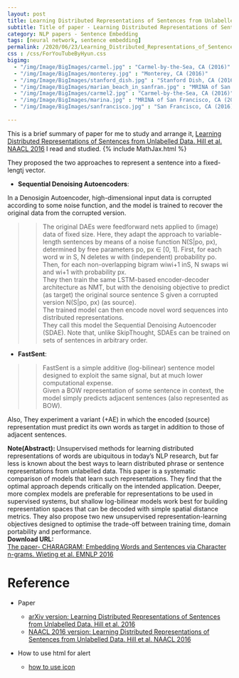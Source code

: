 ```yaml
---
layout: post
title: Learning Distributed Representations of Sentences from Unlabelled Data
subtitle: Title of paper - Learning Distributed Representations of Sentences from Unlabelled Data
category: NLP papers - Sentence Embedding
tags: [neural network, sentence embedding]
permalink: /2020/06/23/Learning_Distributed_Representations_of_Sentences_from_Unlabelled_Data/
css : /css/ForYouTubeByHyun.css
bigimg: 
  - "/img/Image/BigImages/carmel.jpg" : "Carmel-by-the-Sea, CA (2016)"
  - "/img/Image/BigImages/monterey.jpg" : "Monterey, CA (2016)"
  - "/img/Image/BigImages/stanford_dish.jpg" : "Stanford Dish, CA (2016)"
  - "/img/Image/BigImages/marian_beach_in_sanfran.jpg" : "MRINA of San Francisco, CA (2016)"
  - "/img/Image/BigImages/carmel2.jpg" : "Carmel-by-the-Sea, CA (2016)"
  - "/img/Image/BigImages/marina.jpg" : "MRINA of San Francisco, CA (2016)"
  - "/img/Image/BigImages/sanfrancisco.jpg" : "San Francisco, CA (2016)"
  
---
```


This is a brief summary of paper for me to study and arrange it, [Learning Distributed Representations of Sentences from Unlabelled Data. Hill et al. NAACL 2016](https://www.aclweb.org/anthology/N16-1162/) I read and studied. 
{% include MathJax.html %}


They proposed the two approaches to represent a sentence into a fixed-lengtj vector. 

- **Sequential Denoising Autoencoders**:

 In a Denosigin Autoencoder, high-dimensional input data is corrupted according to some noise function, and the model is trained to recover the original data from the corrupted version.

>>The original DAEs were feedforward nets applied to (image) data of fixed size. Here, they adapt the approach to variable-length sentences by means of a noise function N(S|po, px), determined by free parameters po, px ∈ [0, 1]. First, for each word w in S, N deletes w with (independent) probability po.   
>>Then, for each non-overlapping bigram wiwi+1 inS, N swaps wi and wi+1 with probability px.     
>>They then train the same LSTM-based encoder-decoder architecture as NMT, but with the denoising objective to predict (as target) the original source sentence S given a corrupted version N(S|po, px) (as source).  
>>The trained model can then encode novel word sequences into distributed representations.   
>>They call this model the Sequential Denoising Autoencoder (SDAE). Note that, unlike SkipThought, SDAEs can be trained on sets of sentences in arbitrary order.

- **FastSent**:

>>FastSent is a simple additive (log-bilinear) sentence model designed to exploit the same signal, but at much lower computational expense.   
>>Given a BOW representation of some sentence in context, the model simply predicts adjacent sentences (also represented as BOW).  

Also, They experiment a variant (+AE) in which the encoded (source) representation must predict its own words as target in addition to those of adjacent sentences.

<div class="alert alert-info" role="alert"><i class="fa fa-info-circle"></i> <b>Note(Abstract): </b>
Unsupervised methods for learning distributed representations of words are ubiquitous in today’s NLP research, but far less is known about the best ways to learn distributed phrase or sentence representations from unlabelled data. This paper is a systematic comparison of models that learn such representations. They find that the optimal approach depends critically on the intended application. Deeper, more complex models are preferable for representations to be used in supervised systems, but shallow log-bilinear models work best for building representation spaces that can be decoded with simple spatial distance metrics. They also propose two new unsupervised representation-learning objectives designed to optimise the trade-off between training time, domain portability and performance.
</div>
    
<div class="alert alert-success" role="alert"><i class="fa fa-paperclip fa-lg"></i> <b>Download URL: </b><br>
  <a href="https://www.aclweb.org/anthology/D16-1157/">The paper- CHARAGRAM: Embedding Words and Sentences via Character n-grams. Wieting et al. EMNLP 2016</a>
</div>

# Reference 

- Paper 
  - [arXiv version: Learning Distributed Representations of Sentences from Unlabelled Data. Hill et al. 2016](https://arxiv.org/abs/1602.03483)
  - [NAACL 2016 version: Learning Distributed Representations of Sentences from Unlabelled Data. Hill et al. NAACL 2016](https://www.aclweb.org/anthology/N16-1162/)
  
- How to use html for alert
  - [how to use icon](http://idratherbewriting.com/documentation-theme-jekyll/mydoc_icons.html)
    






























